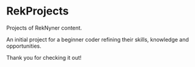 # RekProjects
Projects of RekNyner content.

An initial project for a beginner coder refining their skills, knowledge and opportunities.

Thank you for checking it out!
